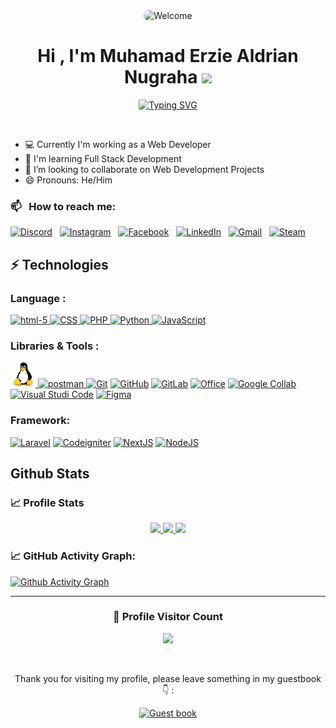 <div align="center">
<img src="https://github.com/erziealdrian02/erziealdrian02/blob/main/CropView.jpg" style="border-radius: 10px;" alt="Welcome">
</div>

<h1 align="center">Hi , I'm Muhamad Erzie Aldrian Nugraha <img src="https://media.giphy.com/media/hvRJCLFzcasrR4ia7z/giphy.gif" width="35"></h1>
<p align="center">
 <a href="https://git.io/typing-svg"><img src="https://readme-typing-svg.demolab.com?font=Poppins&weight=600&size=25&duration=3000&pause=1000&color=F7F7F7&center=true&vCenter=true&width=435&lines=Full+Stack+Developer;Front-en+Developer;Back-end+Developer;UI%2FUX+Designer" alt="Typing SVG" /></a>
</p>
<br />

- 💻 Currently I'm working as a Web Developer
- 🌱 I'm learning Full Stack Development
- 👯 I’m looking to collaborate on Web Development Projects
- 😄 Pronouns: He/Him

### 📫 &nbsp; How to reach me:

<a href="https://discord.com/users/521972197825445888" target="_blank">![Discord](https://img.shields.io/badge/Discord-%235865F2.svg?&logo=discord&logoColor=white)</a> &nbsp;
<a href="https://www.instagram.com/ez_ian02/" target="_blank">![Instagram](https://img.shields.io/badge/Instagram-%23E4405F.svg?logo=Instagram&logoColor=white)</a> &nbsp;
<a href="https://web.facebook.com/erzie.aldrian/" target="_blank">![Facebook](https://img.shields.io/badge/Facebook-%231877F2.svg?logo=Facebook&logoColor=white)</a> &nbsp;
<a href="https://www.linkedin.com/in/muhamad-erzie-aldrian-nugraha/" target="_blank">![LinkedIn](https://custom-icon-badges.demolab.com/badge/LinkedIn-0A66C2?logo=linkedin-white&logoColor=fff)</a> &nbsp;
<a href="mailto:erzie.aldrian02@gmail.com" target="_blank">![Gmail](https://img.shields.io/badge/Gmail-D14836?logo=gmail&logoColor=white)</a> &nbsp;
<a href="https://steamcommunity.com/id/N3nPl4yZz/" target="_blank">![Steam](https://img.shields.io/badge/Steam-%23000000.svg?logo=steam&logoColor=white)</a> &nbsp;

## ⚡ Technologies

### Language :
<p align="left">
 <a href="https://en.wikipedia.org/wiki/HTML" target="_blank" rel="noreferrer"><img src="https://github.com/erziealdrian02/erziealdrian02/blob/main/iconImage/html-5.png" alt="html-5" width="40" height="40"/> </a>
 <a href="https://en.wikipedia.org/wiki/CSS" target="_blank" rel="noreferrer"><img src="https://github.com/erziealdrian02/erziealdrian02/blob/main/iconImage/css-3.png" alt="CSS" width="40" height="40"/> </a>
 <a href="https://en.wikipedia.org/wiki/CSS" target="_blank" rel="noreferrer"><img src="https://github.com/erziealdrian02/erziealdrian02/blob/main/iconImage/php.png" alt="PHP" width="40" height="40"/> </a>
 <a href="https://www.python.org/" target="_blank" rel="noreferrer"><img src="https://github.com/erziealdrian02/erziealdrian02/blob/main/iconImage/python.png" alt="Python" width="40" height="40"/> </a>
 <a href="https://www.w3schools.com/js/" target="_blank" rel="noreferrer"><img src="https://github.com/erziealdrian02/erziealdrian02/blob/main/iconImage/js.png" alt="JavaScript" width="40" height="40"/> </a>
</p>

### Libraries & Tools :

<p align="left">
  <a href="https://www.linux.org/" target="_blank" rel="noreferrer"> <img src="https://raw.githubusercontent.com/devicons/devicon/master/icons/linux/linux-original.svg" alt="linux" width="40" height="40"/> </a>
  <a href="https://postman.com" target="_blank" rel="noreferrer"> <img src="https://www.vectorlogo.zone/logos/getpostman/getpostman-icon.svg" alt="postman" width="40" height="40"/> </a> 
  <a href="https://git-scm.com" target="_blank" rel="noreferrer"><img height="40" src="https://user-images.githubusercontent.com/25181517/192108372-f71d70ac-7ae6-4c0d-8395-51d8870c2ef0.png" alt="Git" title="Git" /></a>
  <a href="https://github.com" target="_blank" rel="noreferrer"><img height="40" src="https://user-images.githubusercontent.com/25181517/192108374-8da61ba1-99ec-41d7-80b8-fb2f7c0a4948.png" alt="GitHub" title="GitHub" /></a>
  <a href="https://about.gitlab.com" target="_blank" rel="noreferrer"><img height="40" src="https://user-images.githubusercontent.com/25181517/192108376-c675d39b-90f6-4073-bde6-5a9291644657.png" alt="GitLab" title="GitLab" /></a>
 <a href="https://about.gitlab.com" target="_blank" rel="noreferrer"><img height="40" src="https://github.com/erziealdrian02/erziealdrian02/blob/main/iconImage/office.png" alt="Office" title="Office" /></a>
 <a href="https://colab.google/" target="_blank" rel="noreferrer"><img height="40" src="https://github.com/erziealdrian02/erziealdrian02/blob/main/iconImage/googlecollab.png" alt="Google Collab" title="Google Collab" /></a>
 <a href="https://code.visualstudio.com/" target="_blank" rel="noreferrer"><img height="40" src="https://github.com/erziealdrian02/erziealdrian02/blob/main/iconImage/vscode.png" alt="Visual Studi Code" title="Visual Studi Code" /></a>
 <a href="https://www.figma.com/" target="_blank" rel="noreferrer"><img height="40" src="https://github.com/erziealdrian02/erziealdrian02/blob/main/iconImage/figma.png" alt="Figma" title="Figma" /></a>
</p>
  
### Framework:

<p align="left">
  <a href="https://laravel.com/" target="_blank" rel="noreferrer"><img height="40" width="40" src="https://github.com/erziealdrian02/erziealdrian02/blob/main/iconImage/laravel.png" alt="Laravel" title="Laravel" /></a>
  <a href="https://www.codeigniter.com/" target="_blank" rel="noreferrer"><img height="40" width="40" src="https://github.com/erziealdrian02/erziealdrian02/blob/main/iconImage/ci.png" alt="Codeigniter" title="Codeigniter" /></a>
  <a href="https://nextjs.org/" target="_blank" rel="noreferrer"><img height="40" width="40" src="https://github.com/erziealdrian02/erziealdrian02/blob/main/iconImage/next.png" alt="NextJS" title="NextJS" /></a>
  <a href="https://nodejs.org/en" target="_blank" rel="noreferrer"><img height="50" width="50" src="https://github.com/erziealdrian02/erziealdrian02/blob/main/iconImage/nodejs.png" alt="NodeJS" title="NodeJS"/></a>
</p>

## Github Stats

### 📈 Profile Stats
<p align="center">
  <a href="https://github.com/erziealdrian02">
    <img width="30%" src="https://github-readme-stats-eight-theta.vercel.app/api?username=erziealdrian02&show_icons=true&theme=tokyonight&include_all_commits=true&count_private=true"/>
    <img width="30%" src="https://github-readme-stats-eight-theta.vercel.app/api/top-langs/?username=erziealdrian02&layout=compact&langs_count=8&theme=tokyonight"/>
    <img width="30%" src="https://github-readme-streak-stats.herokuapp.com/?user=erziealdrian02&theme=tokyonight" />
  </a>
</p>

### 📈 GitHub Activity Graph:
 [![Github Activity Graph](https://github-readme-activity-graph.vercel.app/graph?username=erziealdrian02&theme=tokyonight&include_all_commits=true&count_private=true)](https://github.com/erziealdrian02)

<hr/>

<div align=center>
  <h3><b>📍 Profile Visitor Count</b></h3>
</div>

<!-- Form Streaaaaaaaaaaaaaaak mwehehehehehhehehehh 4 January -->  
<!-- Form Streaaaaaaaaaaaaaaak mwehehehehehhehehehh 4 January -->  
<!-- Form Streaaaaaaaaaaaaaaak mwehehehehehhehehehh 4 January -->  
<!-- Form Streaaaaaaaaaaaaaaak mwehehehehehhehehehh 4 January -->  
<!-- Form Streaaaaaaaaaaaaaaak mwehehehehehhehehehh 4 January -->  
<!-- Form Streaaaaaaaaaaaaaaak mwehehehehehhehehehh 4 January -->  
 
<!-- retro visitor counter -->  
<p align="center" >   
  <img src="https://profile-counter.glitch.me/erziealdrian02/count.svg" />  
</p>

<br/>

<div align="center">
<p>Thank you for visiting my profile, please leave something in my guestbook 👇 :</p>
 <a href="https://github.com/erziealdrian02/erziealdrian02/issues/1"><img src="https://github.com/erziealdrian02/erziealdrian02/blob/main/iconImage/GUEST_BOOK_GIF.gif" alt="Guest book"></a>
</div>

